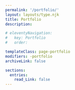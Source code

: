 ```yaml
---
permalink: '/portfolio/'
layout: layouts/type.njk
title: Portfolio
description:

# eleventyNavigation:
#   key: Portfolio
#   order: 

templateClass: page-portfolio
modifiers: -portfolio
archiveLink: false

sections: 
  entries:
    read_Link: false
---
```

